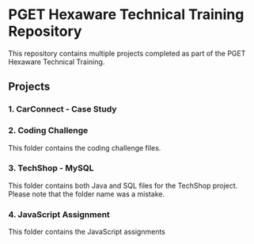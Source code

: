 # PGET Hexaware Technical Training Repository

This repository contains multiple projects completed as part of the PGET Hexaware Technical Training.

## Projects

### 1. CarConnect - Case Study

### 2. Coding Challenge
This folder contains the coding challenge files.

### 3. TechShop - MySQL
This folder contains both Java and SQL files for the TechShop project. Please note that the folder name was a mistake.

### 4. JavaScript Assignment
This folder contains the JavaScript assignments
